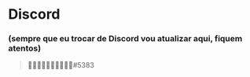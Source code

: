 # Discord
### (sempre que eu trocar de Discord vou atualizar aqui, fiquem atentos)
> ᲼᲼᲼᲼᲼᲼᲼᲼᲼᲼#5383
